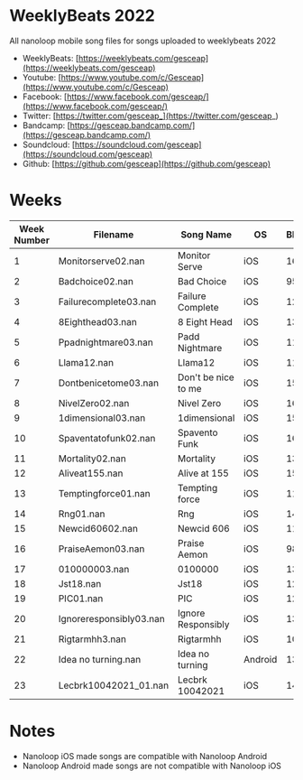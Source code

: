 # WeeklyBeats 2022

All nanoloop mobile song files for songs uploaded to weeklybeats 2022

* WeeklyBeats: [https://weeklybeats.com/gesceap](https://weeklybeats.com/gesceap)
* Youtube: [https://www.youtube.com/c/Gesceap](https://www.youtube.com/c/Gesceap)
* Facebook: [https://www.facebook.com/gesceap/](https://www.facebook.com/gesceap/)
* Twitter: [https://twitter.com/gesceap_](https://twitter.com/gesceap_)
* Bandcamp: [https://gesceap.bandcamp.com/](https://gesceap.bandcamp.com/)
* Soundcloud: [https://soundcloud.com/gesceap](https://soundcloud.com/gesceap)
* Github: [https://github.com/gesceap](https://github.com/gesceap)


# Weeks

| Week Number | Filename | Song Name | OS | BPM |
|-|-|-|-|-|
| 1 | Monitorserve02.nan | Monitor Serve | iOS | 160 |
| 2 | Badchoice02.nan | Bad Choice | iOS | 95 |
| 3 | Failurecomplete03.nan | Failure Complete | iOS | 120 |
| 4 | 8Eighthead03.nan | 8 Eight Head | iOS | 135 |
| 5 | Ppadnightmare03.nan | Padd Nightmare | iOS | 116 |
| 6 | Llama12.nan | Llama12 | iOS | 112 |
| 7 | Dontbenicetome03.nan | Don't be nice to me | iOS | 155 |
| 8 | NivelZero02.nan | Nivel Zero | iOS | 163 |
| 9 | 1dimensional03.nan | 1dimensional | iOS | 150 |
| 10 | Spaventatofunk02.nan | Spavento Funk | iOS | 165 |
| 11 | Mortality02.nan | Mortality | iOS | 135 |
| 12 | Aliveat155.nan | Alive at 155 | iOS | 155 |
| 13 | Temptingforce01.nan | Tempting force | iOS | 118 |
| 14 | Rng01.nan | Rng | iOS | 144 |
| 15 | Newcid60602.nan | Newcid 606 | iOS | 116 |
| 16 | PraiseAemon03.nan | Praise Aemon | iOS | 98 |
| 17 | 010000003.nan | 0100000 | iOS | 132 |
| 18 | Jst18.nan | Jst18 | iOS | 128 |
| 19 | PIC01.nan | PIC | iOS | 120 |
| 20 | Ignoreresponsibly03.nan | Ignore Responsibly | iOS | 130 |
| 21 | Rigtarmhh3.nan | Rigtarmhh | iOS | 105 |
| 22 | Idea no turning.nan | Idea no turning | Android | 135 |
| 23 | Lecbrk10042021_01.nan | Lecbrk 10042021 | iOS | 145 |

# Notes

* Nanoloop iOS made songs are compatible with Nanoloop Android
* Nanoloop Android made songs are not compatible with Nanoloop iOS

